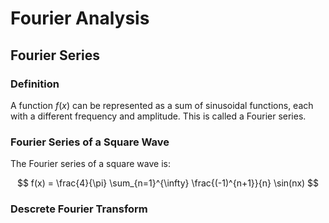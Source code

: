 # Fourier Analysis

## Fourier Series

### Definition
A function $f(x)$ can be represented as a sum of sinusoidal functions, each with a different frequency and amplitude. This is called a Fourier series.

### Fourier Series of a Square Wave
The Fourier series of a square wave is:

$$
f(x) = \frac{4}{\pi} \sum_{n=1}^{\infty} \frac{(-1)^{n+1}}{n} \sin(nx)
$$

### Descrete Fourier Transform